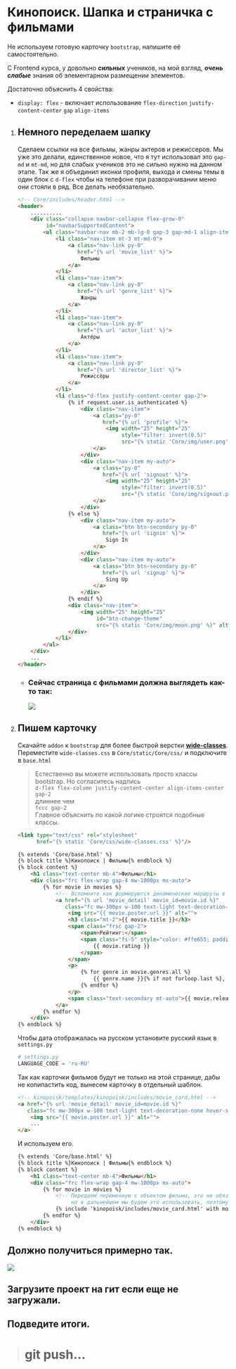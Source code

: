 # Кинопоиск. Шапка и страничка с фильмами

Не используем готовую карточку `bootstrap`, напишите её самостоятельно. 

С Frontend курса, у довольно _**сильных**_ учеников, на мой взгляд,
_**очень слабые**_ знания об элементарном размещении элементов.

Достаточно объяснить 4 свойства:
* `display: flex` - включает использование `flex-direction` `justify-content-center` `gap` `align-items`


1. ## Немного переделаем шапку
    Сделаем ссылки на все фильмы, жанры актеров и режиссеров.
    Мы уже это делали, единственное новое, что я тут использовал это
    `gap-md` и `mt-md`, но для слабых учеников это не сильно нужно на данном этапе.
    Так же я объединил иконки профиля, выхода и смены темы в один блок с `d-flex` чтобы
    на телефоне при разворачивании меню они стояли в ряд. Все делать необязательно.
    ```html
    <!-- Core/includes/header.html -->
    <header>
        ..........
        <div class="collapse navbar-collapse flex-grow-0" 
             id="navbarSupportedContent">
            <ul class="navbar-nav mb-2 mb-lg-0 gap-3 gap-md-1 align-items-center">
                <li class="nav-item mt-3 mt-md-0">
                    <a class="nav-link py-0"
                       href="{% url 'movie_list' %}">
                        Фильмы
                    </a>
                </li>
                <li class="nav-item">
                    <a class="nav-link py-0"
                       href="{% url 'genre_list' %}">
                        Жанры
                    </a>
                </li>
                <li class="nav-item">
                    <a class="nav-link py-0"
                       href="{% url 'actor_list' %}">
                        Актёры
                    </a>
                </li>
                <li class="nav-item">
                    <a class="nav-link py-0"
                       href="{% url 'director_list' %}">
                        Режиссёры
                    </a>
                </li>
                <li class="d-flex justify-content-center gap-2">
                    {% if request.user.is_authenticated %}
                        <div class="nav-item">
                            <a class="py-0"
                               href="{% url 'profile' %}">
                                <img width="25" height="25"
                                     style="filter: invert(0.5)"
                                     src="{% static 'Core/img/user.png' %}" alt="profile">
                            </a>
                        </div>
                        <div class="nav-item my-auto">
                            <a class="py-0"
                               href="{% url 'signout' %}">
                                <img width="25" height="25"
                                     style="filter: invert(0.5)"
                                     src="{% static 'Core/img/signout.png' %}" alt="signout">
                            </a>
                        </div>
                    {% else %}
                        <div class="nav-item my-auto">
                            <a class="btn btn-secondary py-0"
                               href="{% url 'signin' %}">
                                Sign In
                            </a>
                        </div>
                        <div class="nav-item my-auto">
                            <a class="btn btn-secondary py-0"
                               href="{% url 'signup' %}">
                                Sing Up
                            </a>
                        </div>
                    {% endif %}
                    <div class="nav-item">
                        <img width="25" height="25"
                             id="btn-change-theme"
                             src="{% static 'Core/img/moon.png' %}" alt="theme">
                    </div>
                </li>
            </ul>
        </div>
        ...
    </header>
    ```
    * ### Сейчас страница с фильмами должна выглядеть как-то так:
        ![](imgs/1.png)

2. ## Пишем карточку
    Скачайте `addon` к `bootstrap` для более быстрой верстки
    **[wide-classes](https://artasov.github.io/wide-classes/)**.<br>
    Переместите `wide-classes.css` в `Core/static/Core/css/` и подключите в `base.html`    
    
    > Естественно вы можете использовать просто классы bootstrap.
    Но согласитесь надпись <br>
    `d-flex flex-column justify-content-center align-items-center gap-2`<br>
    длиннее чем<br>
    `fccc gap-2`<br>
    Главное объяснить по какой логике строятся подобные классы.

    ```html
    <link type="text/css" rel="stylesheet"
          href="{% static 'Core/css/wide-classes.css' %}"/>
    ```
    ```html
    {% extends 'Core/base.html' %}
    {% block title %}Кинопоиск | Фильмы{% endblock %}
    {% block content %}
        <h1 class="text-center mb-4">Фильмы</h1>
        <div class="frc flex-wrap gap-4 mw-1000px mx-auto">
            {% for movie in movies %}
                <!-- Вспомните как формируются динамические маршруты в шаблонах -->
                <a href="{% url 'movie_detail' movie_id=movie.id %}" 
                   class="fc mw-300px w-100 text-light text-decoration-none hover-scale-2">
                    <img src="{{ movie.poster.url }}" alt="">
                    <h3 class="mt-2">{{ movie.title }}</h3>
                    <span class="frsc gap-2">
                        <span>Рейтинг:</span>
                        <span class="fs-5" style="color: #ffe655; padding-bottom: 1px;">
                            {{ movie.rating }}
                        </span>
                    </span>
                    <p>
                        {% for genre in movie.genres.all %}
                            {{ genre.name }}{% if not forloop.last %}, {% endif %}
                        {% endfor %}
                    </p>
                    <span class="text-secondary mt-auto">{{ movie.release_date }}</span>
                </a>
            {% endfor %}
        </div>
    {% endblock %}
    ```
    Чтобы дата отображалась на русском установите русский язык в `settings.py`
    ```python
    # settings.py
    LANGUAGE_CODE = 'ru-RU'
    ```
    Так как карточки фильмов будут не только на этой странице, дабы не
    копипастить код, вынесем карточку в отдельный шаблон.
    ```html
    <!-- kinopoisk/templates/kinopoisk/includes/movie_card.html -->
    <a href="{% url 'movie_detail' movie_id=movie.id %}" 
       class="fc mw-300px w-100 text-light text-decoration-none hover-scale-2">
        <img src="{{ movie.poster.url }}" alt="">
        ...
    </a>
    ```
    И используем его.
    ```html
    {% extends 'Core/base.html' %}
    {% block title %}Кинопоиск | Фильмы{% endblock %}
    {% block content %}
        <h1 class="text-center mb-4">Фильмы</h1>
        <div class="frc flex-wrap gap-4 mw-1000px mx-auto">
            {% for movie in movies %}
                <!-- Передаем переменную с объектом фильма, это не обязательно, 
                     но в дальнейшем мы будем это использовать, поэтому лучше сделать -->
                {% include 'kinopoisk/includes/movie_card.html' with movie=movie %}
            {% endfor %}
        </div>
    {% endblock %}
    ```

## Должно получиться примерно так.
![](imgs/img.png)
## Загрузите проект на гит если еще не загружали.

## Подведите итоги.
># git push...
